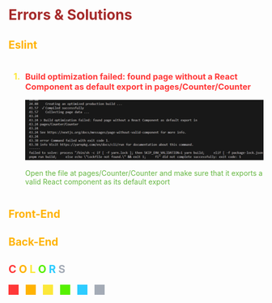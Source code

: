 <h1 style="color:brown;">Errors & Solutions</h1>

<h2 style="color:#FFB302;">Eslint</h2>

<!-- Error 1 start  -->
<div style="display:flex">
<span style="margin :23px 10px; color:#FCE83A; font-weight:bold; font-size:17px">1. </span>
<sapn>
<h3 style="color:#FF3838;">Build optimization failed: found page without a React Component as default export in pages/Counter/Counter</h3>

![Alt text](./error-image/image-2.png)

<p style="color:#65B741">Open the file at pages/Counter/Counter and make sure that it exports a valid React component as its default export</p>
</sapn>
</div> 
<!-- Error 1 ends  -->

<h2 style="color:#FFB302;">Front-End</h2>

<h2 style="color:#FFB302;">Back-End</h2>

<h2 style="font-weight:bold; "> 
<span style="color:#FF3838;">C</span> 
<span style="color:#FFB302;">O</span>
<span style="color:#FCE83A;">L</span>
<span style="color:#56F000;">O</span>
<span style="color:#2DCCFF;">R</span>
<span style="color:#A4ABB6;">S</span>
</h2>
<span style="display:inline-block; margin-right:10px; width:20px; height:20px; background-color: #FF3838"></span><!-- Critical, alert, form error, emergency, urgent --> 
<span style="display:inline-block; margin-right:10px; width:20px; height:20px; background-color: #FFB302"></span><!-- Serious, error, warning, needs attention -->
<span style="display:inline-block; margin-right:10px; width:20px; height:20px; background-color: #FCE83A"></span><!-- Caution, unstable, unsatisfactory -->
<span style="display:inline-block; margin-right:10px; width:20px; height:20px; background-color: #56F000"></span><!-- Normal, on, ok, fine, go, satisfactory -->
<span style="display:inline-block; margin-right:10px; width:20px; height:20px; background-color: #2DCCFF"></span><!-- Standby, available, enabled -->
<span style="display:inline-block; margin-right:10px; width:20px; height:20px; background-color: #A4ABB6"></span><!-- Off, unavailable, disabled -->
